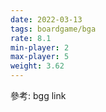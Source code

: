 ```yaml
---
date: 2022-03-13
tags: boardgame/bga
rate: 8.1
min-player: 2
max-player: 5
weight: 3.62
---
```


參考: bgg link